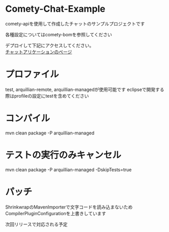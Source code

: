 # Comety-Chat-Example
comety-apiを使用して作成したチャットのサンプルプロジェクトです

各種設定についてはcomety-bomを参照してください

デプロイして下記にアクセスしてください。  
[チャットアリケーションのページ](http://localhost:8080/comety-chat-example/jsp/chat.jsp)

# プロファイル
test, arquillian-remote, arquillian-managedが使用可能です
eclipseで開発する際はprofileの設定にtestを含めてください

# コンパイル
mvn clean package -P arquillian-managed

# テストの実行のみキャンセル
mvn clean package -P arquillian-managed -DskipTests=true

# パッチ
ShrinkwrapのMavenImporterで文字コードを読み込まないため
CompilerPluginConfigurationを上書きしています

次回リリースで対応される予定
